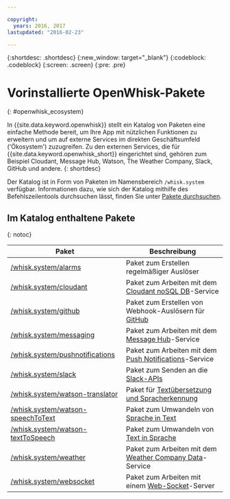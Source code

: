 ```yaml
---

copyright:
  years: 2016, 2017
lastupdated: "2016-02-23"

---
```


{:shortdesc: .shortdesc}
{:new_window: target="_blank"}
{:codeblock: .codeblock}
{:screen: .screen}
{:pre: .pre}

# Vorinstallierte OpenWhisk-Pakete
{: #openwhisk_ecosystem}

In {{site.data.keyword.openwhisk}} stellt ein Katalog von Paketen eine einfache Methode bereit, um Ihre App mit nützlichen Funktionen zu erweitern und um auf externe Services im direkten Geschäftsumfeld ('Ökosystem') zuzugreifen. Zu den externen Services, die für {{site.data.keyword.openwhisk_short}} eingerichtet sind, gehören zum Beispiel Cloudant, Message Hub, Watson, The Weather Company, Slack, GitHub und andere.
{: shortdesc}

Der Katalog ist in Form von Paketen im Namensbereich `/whisk.system` verfügbar. Informationen dazu, wie sich der Katalog mithilfe des Befehlszeilentools durchsuchen lässt, finden Sie unter [Pakete durchsuchen](./packages.md#browsing-packages).

## Im Katalog enthaltene Pakete
{: notoc}

| Paket | Beschreibung |
| --- | --- |
| [/whisk.system/alarms](./openwhisk_alarms.html) | Paket zum Erstellen regelmäßiger Auslöser |
| [/whisk.system/cloudant](./openwhisk_cloudant.html) | Paket zum Arbeiten mit dem [Cloudant noSQL DB](https://console.ng.bluemix.net/docs/services/Cloudant/index.html)-Service |
| [/whisk.system/github](./openwhisk_github.html) | Paket zum Erstellen von Webhook-Auslösern für [GitHub](https://developer.github.com/) |
| [/whisk.system/messaging](./openwhisk_messagehub.html) | Paket zum Arbeiten mit dem [Message Hub](https://console.ng.bluemix.net/docs/services/MessageHub/index.html)-Service |
| [/whisk.system/pushnotifications](./openwhisk_pushnotifications.html) | Paket zum Arbeiten mit dem [Push Notifications](https://console.ng.bluemix.net/docs/services/mobilepush/index.html)-Service |
| [/whisk.system/slack](./openwhisk_slack.html) | Paket zum Senden an die [Slack-APIs](https://api.slack.com/) |
| [/whisk.system/watson-translator](./openwhisk_watson_translator.html) | Paket für [Textübersetzung und Spracherkennung](https://www.ibm.com/watson/developercloud/language-translator.html) |
| [/whisk.system/watson-speechToText](./openwhisk_watson_speechtotext.html) | Paket zum Umwandeln von [Sprache in Text](https://www.ibm.com/watson/developercloud/speech-to-text.html) |
| [/whisk.system/watson-textToSpeech](./openwhisk_watson_texttospeech.html) | Paket zum Umwandeln von [Text in Sprache](https://www.ibm.com/watson/developercloud/text-to-speech.html) |
| [/whisk.system/weather](./openwhisk_weather.html) | Paket zum Arbeiten mit dem [Weather Company Data](https://console.ng.bluemix.net/docs/services/Weather/index.html)-Service |
| [/whisk.system/websocket](./openwhisk_websocket.html) | Paket zum Arbeiten mit einem [Web-Socket](https://developer.mozilla.org/en-US/docs/Web/API/WebSockets_API)-Server |
